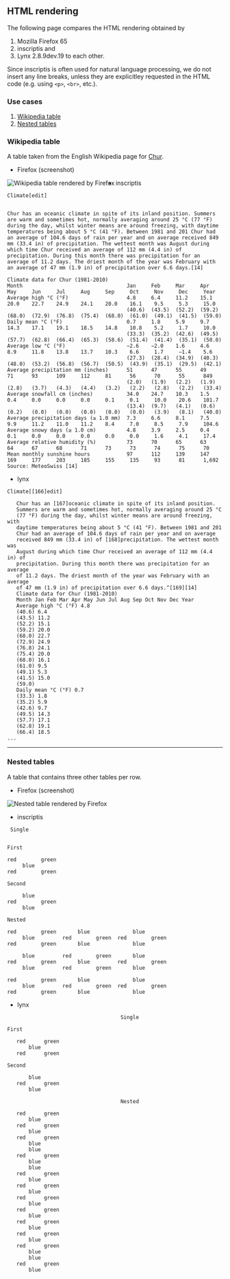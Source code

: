## HTML rendering

The following page compares the HTML rendering obtained by 
   1. Mozilla Firefox 65
   2. inscriptis and
   3. Lynx 2.8.9dev.19
 to each other.
 
Since inscriptis is often used for natural language processing, we do not insert any line breaks, unless they are explicitley requested in the HTML code (e.g. using `<p>`, `<br>`, etc.). 
 
### Use cases

1. [Wikipedia table](#Wikipedia-table)
2. [Nested tables](#Nested-tables)

### Wikipedia table
A table taken from the English Wikipedia page for [Chur](https://en.wikipedia.org/wiki/Chur).

* Firefox (screenshot)
<img src="https://github.com/weblyzard/inscriptis/raw/master/img/wikipedia-chur-firefox.png" align="left" alt="Wikipedia table rendered by Firefox" />

* inscriptis
```
Climate[edit]


Chur has an oceanic climate in spite of its inland position. Summers are warm and sometimes hot, normally averaging around 25 °C (77 °F) during the day, whilst winter means are around freezing, with daytime temperatures being about 5 °C (41 °F). Between 1981 and 201 Chur had an average of 104.6 days of rain per year and on average received 849 mm (33.4 in) of precipitation. The wettest month was August during which time Chur received an average of 112 mm (4.4 in) of precipitation. During this month there was precipitation for an average of 11.2 days. The driest month of the year was February with an average of 47 mm (1.9 in) of precipitation over 6.6 days.[14]

Climate data for Chur (1981-2010)
Month                                  Jan     Feb     Mar     Apr     May     Jun     Jul     Aug     Sep     Oct     Nov     Dec     Year
Average high °C (°F)                   4.8     6.4     11.2    15.1    20.0    22.7    24.9    24.1    20.0    16.1    9.5     5.3     15.0
                                       (40.6)  (43.5)  (52.2)  (59.2)  (68.0)  (72.9)  (76.8)  (75.4)  (68.0)  (61.0)  (49.1)  (41.5)  (59.0)
Daily mean °C (°F)                     0.7     1.8     5.9     9.7     14.3    17.1    19.1    18.5    14.8    10.8    5.2     1.7     10.0
                                       (33.3)  (35.2)  (42.6)  (49.5)  (57.7)  (62.8)  (66.4)  (65.3)  (58.6)  (51.4)  (41.4)  (35.1)  (50.0)
Average low °C (°F)                    −2.6    −2.0    1.6     4.6     8.9     11.8    13.8    13.7    10.3    6.6     1.7     −1.4    5.6
                                       (27.3)  (28.4)  (34.9)  (40.3)  (48.0)  (53.2)  (56.8)  (56.7)  (50.5)  (43.9)  (35.1)  (29.5)  (42.1)
Average precipitation mm (inches)      51      47      55      49      71      93      109     112     81      56      70      55      849
                                       (2.0)   (1.9)   (2.2)   (1.9)   (2.8)   (3.7)   (4.3)   (4.4)   (3.2)   (2.2)   (2.8)   (2.2)   (33.4)
Average snowfall cm (inches)           34.0    24.7    10.3    1.5     0.4     0.0     0.0     0.0     0.1     0.1     10.0    20.6    101.7
                                       (13.4)  (9.7)   (4.1)   (0.6)   (0.2)   (0.0)   (0.0)   (0.0)   (0.0)   (0.0)   (3.9)   (8.1)   (40.0)
Average precipitation days (≥ 1.0 mm)  7.3     6.6     8.1     7.5     9.9     11.2    11.0    11.2    8.4     7.0     8.5     7.9     104.6
Average snowy days (≥ 1.0 cm)          4.8     3.9     2.5     0.4     0.1     0.0     0.0     0.0     0.0     0.0     1.6     4.1     17.4
Average relative humidity (%)          73      70      65      63      64      67      68      71      73      73      74      75      70
Mean monthly sunshine hours            97      112     139     147     169     177     203     185     155     135     93      81      1,692
Source: MeteoSwiss [14]
```
* lynx
```
Climate[[166]edit]

   Chur has an [167]oceanic climate in spite of its inland position.
   Summers are warm and sometimes hot, normally averaging around 25 °C
   (77 °F) during the day, whilst winter means are around freezing, with
   daytime temperatures being about 5 °C (41 °F). Between 1981 and 201
   Chur had an average of 104.6 days of rain per year and on average
   received 849 mm (33.4 in) of [168]precipitation. The wettest month was
   August during which time Chur received an average of 112 mm (4.4 in) of
   precipitation. During this month there was precipitation for an average
   of 11.2 days. The driest month of the year was February with an average
   of 47 mm (1.9 in) of precipitation over 6.6 days.^[169][14]
   Climate data for Chur (1981-2010)
   Month Jan Feb Mar Apr May Jun Jul Aug Sep Oct Nov Dec Year
   Average high °C (°F) 4.8
   (40.6) 6.4
   (43.5) 11.2
   (52.2) 15.1
   (59.2) 20.0
   (68.0) 22.7
   (72.9) 24.9
   (76.8) 24.1
   (75.4) 20.0
   (68.0) 16.1
   (61.0) 9.5
   (49.1) 5.3
   (41.5) 15.0
   (59.0)
   Daily mean °C (°F) 0.7
   (33.3) 1.8
   (35.2) 5.9
   (42.6) 9.7
   (49.5) 14.3
   (57.7) 17.1
   (62.8) 19.1
   (66.4) 18.5
... 
``` 

--- 

### Nested tables
A table that contains three other tables per row.

* Firefox (screenshot)
<img src="https://github.com/weblyzard/inscriptis/raw/master/img/nested-table-firefox.png" alt="Nested table rendered by Firefox" />


* inscriptis

```
 Single


First

red        green
     blue
red        green

Second

     blue       
red        green
     blue       

Nested

red        green       blue              blue       
     blue         red        green  red        green
red        green       blue              blue       
                                                    
     blue         red        green       blue       
red        green       blue         red        green
     blue         red        green       blue       
                                                    
red        green       blue              blue       
     blue         red        green  red        green
red        green       blue              blue
```

* lynx 
```
                                     Single

First

   red      green
       blue
   red      green

Second

       blue
   red      green
       blue

                                     Nested

   red      green
       blue
   red      green
       blue
   red      green
       blue
       blue
   red      green
       blue
       blue
   red      green
       blue
   red      green
       blue
   red      green
       blue
   red      green
       blue
   red      green
       blue
   red      green
       blue
   red      green
       blue
       blue
   red      green
       blue
```

